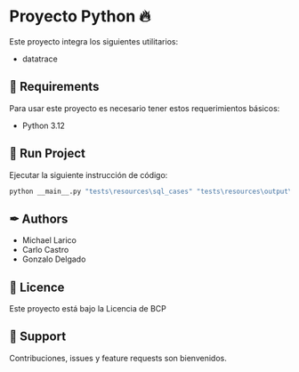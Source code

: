 # Proyecto Python 🔥

Este proyecto integra los siguientes utilitarios: 

* datatrace

## 📗 Requirements

Para usar este proyecto es necesario tener estos requerimientos básicos:

* Python 3.12

## 🚩 Run Project

Ejecutar la siguiente instrucción de código:

```python
python __main__.py "tests\resources\sql_cases" "tests\resources\output\DataTrace_report.xlsx" "s73984"
```

## ✒ Authors ️

* Michael Larico
* Carlo Castro
* Gonzalo Delgado


## 📄 Licence

Este proyecto está bajo la Licencia de BCP

## 🤝 Support

Contribuciones, issues y feature requests son bienvenidos.